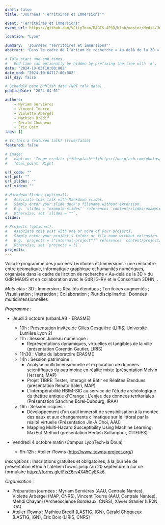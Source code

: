 ```yaml
---
draft: false
title: "Journées 'Territoires et Immersions'"

event: "Territoires et immersions"
event_url: https://github.com/VCityTeam/MAGIS-AP3D/blob/master/Media/JourneeTerritoires_et_immersions_2024.md

location: "Lyon"

summary:  'Journées "Territoires et immersions"'
abstract: "Dans le cadre de l’action de recherche « Au-delà de la 3D » du GdR MAGIS et en collaboration avec le GdR IG-RV et le Consortium 3D-SHS, nous organisons une journée d’animation scientifique sur le thème « Territoires et immersions »"

# Talk start and end times.
#   End time can optionally be hidden by prefixing the line with `#`.
date: "2024-10-03T10:00:00Z"
date_end: "2024-10-04T17:00:00Z"
all_day: false

# Schedule page publish date (NOT talk date).
publishDate: "2024-04-01"

authors:
    - Myriam Servières
    - Vincent Tourre
    - Violette Abergel
    - Mathieu Brédif 
    - Gérald Choqueux
    - Éric Boix 
tags: []

# Is this a featured talk? (true/false)
featured: false

# image:
#   caption: 'Image credit: [**Unsplash**](https://unsplash.com/photos/bzdhc5b3Bxs)'
#   focal_point: Right

url_code: ""
url_pdf: ""
url_slides: ""
url_video: ""

# Markdown Slides (optional).
#   Associate this talk with Markdown slides.
#   Simply enter your slide deck's filename without extension.
#   E.g. `slides = "example-slides"` references `content/slides/example-slides.md`.
#   Otherwise, set `slides = ""`.
slides:

# Projects (optional).
#   Associate this post with one or more of your projects.
#   Simply enter your project's folder or file name without extension.
#   E.g. `projects = ["internal-project"]` references `content/project/deep-learning/index.md`.
#   Otherwise, set `projects = []`.
projects:
---
```


Voici le programme des journées Territoires et Immersions : une rencontre entre géomatique, informatique graphique et humanités numériques, organisée dans le cadre de l’action de recherche « Au-delà de la 3D » du GdR MAGIS et en collaboration avec le GdR IG-RV et le Consortium 3DHN, .

*Mots clés :* 3D ; Immersion ; Réalités étendues ; Territoires augmentés ; Visualisation ; Interaction ; Collaboration ; Pluridisciplinarité ; Données multidimensionnelles

*Programme :*

- Jeudi 3 octobre (urbanLAB - ERASME)
    - 10h : Présentation invitée de Gilles Gesquière (LIRIS, Université Lumière Lyon 2)
    - 11h : Session Jumeau numérique :
        - Représentations dynamiques, virtuelles et tangibles de la ville (présentation Corentin Gautier, LIRIS)
    - 11h30 : Visite du laboratoire ERASME
    - 14h : Session patrimoine :
        - Analyse multidimensionnelle et exploration de données scientifiques du patrimoine en réalité mixte (présentation Melvin Hersent, MAP)
        - Projet TIBRE: Tester, Interagir et Bâtir en Réalités Etendues (présentation Renato Saleri, MAP)
        - L’interopérabilité HBIM-SIG au service de l'étude archéologique du théâtre antique d'Orange : L'enjeu des données territoriales (Présentation Sandrine Borel‐Dubourg, IRAA)
    - 16h : Session risques :
        - Développement d’un outil immersif de sensibilisation à la montée des eaux et aux changements climatique sur le littoral par la réalité virtuelle (Présentation Jin-A Choi, AAU)
        - Mapping Multi-Hazard Susceptibility Using Machine Learning: MaxEnt Method (présentation Hedieh Soltanpour, CITERES)

- Vendredi 4 octobre matin (Campus LyonTech-la Doua)
    - 9h-12h : Atelier iTowns (http://www.itowns-project.org/)

*Inscriptions :*
Inscriptions gratuites et obligatoires, à la journée de présentation et/ou à l'atelier iTowns jusqu'au 20 septembre à sur ce formulaire https://forms.gle/FisZ6rv4X45GyEKk6.

*Organisation :*
- Préparation journées : Myriam Servières (AAU, Centrale Nantes), Violette Arbergel (MAP, CNRS), Vincent Tourre (AAU, Centrale Nantes), Mehdi Chayani (Archeoscience Bordeaux, CNRS), Xavier Granier (LP2N, IOA)
- Atelier iTowns : Mathieu Brédif (LASTIG, IGN), Gérald Choqueux (LASTIG, IGN), Éric Boix (LIRIS, CNRS)


